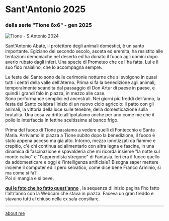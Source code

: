 # Sant'Antonio 2025 
### della serie "Tione 6x6" - gen 2025

![](https://i.postimg.cc/C5dVczgf/Screenshot-2025-01-22-164511.png "Tione - S.Antonio 2024")  

Sant'Antonio Abate, il protettore degli animali domestici, è un santo importante. Egiziano del secondo secolo, asceta ed eremita, ha resistito alle tentazioni demoniache nel deserto ed ha donato il fuoco agli uomini dopo averlo rubato dagli inferi. Una specie di Prometeo che ce l'ha fatta. Lui e il suo fido maialino, che lo accompagna sempre.  

Le feste del Santo sono delle cerimonie notturne che si svolgono in quasi tutti i centri della valle dell'Aterno.  Prima si fa la benedizione agli animali, temporalmente scandita dal passaggio di Don Artur di paese in paese, e quindi i grandi falò in piazza, in mezzo alle case.   
Sono performance semplici ed ancestrali. Nei giorni più freddi dell'anno, la festa del Santo celebra l'inizio di un nuovo ciclo agricolo: il patto con gli animali, la vittoria della luce sulle tenebre, della domesticazione sulla brutalità. Una cosa va dritto all'ipotalamo anche per uno come me che il pollo lo interfaccia in fettine sceltissime al banco frigo.    

Prima del fuoco di Tione passiamo a vedere quelli di Fontecchio e Santa Maria. Arriviamo in piazza a Tione subito dopo la benedizione, il fuoco è stato appena acceso ma già alto. Intorno, mezzo ipnotizzati da fiamme e crepitio, c'è chi continua ad alimentarlo con altra legna e fascine, in una dinamica di fascinazione e spavalderia che mi ricorda insieme "la notte sul monte calvo" e "l'apprendista stregone" di Fantasia. 
Ieri era il fuoco quello da addomesticare e oggi è l'intelligenza artificiale? Bisogna saper mettere insieme il computer ed il pero selvatico, come dice bene Franco Arminio, sì ma come si fa?   
Poi si mangia e si beve.  

[**qui le foto che ho fatto quest'anno**](https://photos.app.goo.gl/Pue7q8XrCrM8EpR56) , la sequenza di inizio pagina l'ho fatto l'altr'anno con la Webcam che stava in piazza. Faceva un gran freddo e stavano tutti al chiuso nella ex sala consiliare.   

---  
[about me](https://about.me/cacioman) 
